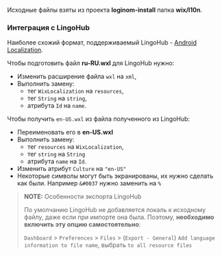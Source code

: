 Исходные файлы взяты из проекта **loginom-install** папка **wix/l10n**.

### Интеграция с LingoHub

Наиболее схожий формат, поддерживаемый LingoHub - [Android Localization](https://lingohub.com/developers/resource-files/android-localization/).

Чтобы подготовить файл **ru-RU.wxl** для LingoHub нужно:

* Изменить расширение файла `wxl` на `xml`,
* Выполнить замену:
    * тег `WixLocalization` на `resources`,
    * тег `String` на `string`,
    * атрибута `Id`  на `name`.

Чтобы получить `en-US.wxl` из файла полученного из LingoHub:

* Переименовать его в **en-US.wxl**
* Выполнить замену: 
    * тег `resources` на `WixLocalization`,
    * тег `string` на `String`
    * атрибута `name` на `Id`.
* Изменить атрибут `Culture` на `"en-US"`
* Некоторые символы могут быть экранированы, их нужно сделать как были. Например `&#0037` нужно заменить на `%`

> **NOTE:** Особенности экспорта LingoHub
>
> По умолчанию LingoHub не добавляется локаль к исходному файлу, даже если при импорте она была. Поэтому, **необходимо включить эту опцию самостоятельно**:
>
> `Dashboard` > `Preferences` > `Files` > (`Export - General`) `Add language information to file name`, выбрать `to all resource files`